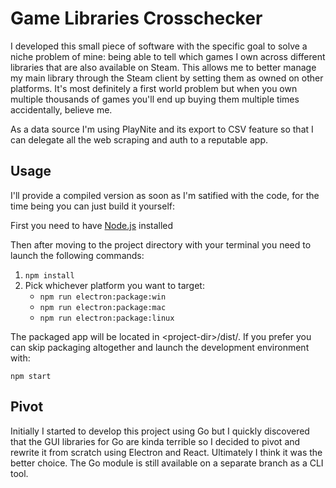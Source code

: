 # Game Libraries Crosschecker

I developed this small piece of software with the specific goal to solve a niche problem of mine: being able to tell which games I own across different libraries that are also available on Steam. This allows me to better manage my main library through the Steam client by setting them as owned on other platforms. It's most definitely a first world problem but when you own multiple thousands of games you'll end up buying them multiple times accidentally, believe me.<br>

As a data source I'm using PlayNite and its export to CSV feature so that I can delegate all the web scraping and auth to a reputable app.<br>

## Usage

I'll provide a compiled version as soon as I'm satified with the code, for the time being you can just build it yourself:


First you need to have [Node.js](https://nodejs.org/en/) installed


Then after moving to the project directory with your terminal you need to launch the following commands:

1. `npm install`
2. Pick whichever platform you want to target:
      - `npm run electron:package:win`<br>
      - `npm run electron:package:mac`<br>
      - `npm run electron:package:linux`<br>

The packaged app will be located in \<project-dir\>/dist/.
If you prefer you can skip packaging altogether and launch the development environment with:

`npm start`

## Pivot

Initially I started to develop this project using Go but I quickly discovered that the GUI libraries for Go are kinda terrible so I decided to pivot and rewrite it from scratch using Electron and React. Ultimately I think it was the better choice. The Go module is still available on a separate branch as a CLI tool.
